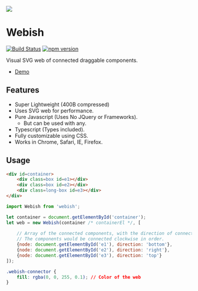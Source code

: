 ![](https://github.com/ashubham/webish/raw/master/assets/webish.gif)

# Webish
[![Build Status](https://travis-ci.org/ashubham/webish.svg?branch=master)](https://travis-ci.org/ashubham/webish)
[![npm version](https://badge.fury.io/js/webish.svg)](https://badge.fury.io/js/webish)

Visual SVG web of connected draggable components.

- [Demo](https://codepen.io/ashubham/pen/dmoQyv)

## Features
- Super Lightweight (400B compressed)
- Uses SVG web for performance.
- Pure Javascript (Uses No JQuery or Frameworks).
    - But can be used with any.
- Typescript (Types included).
- Fully customizable using CSS.
- Works in Chrome, Safari, IE, Firefox.

## Usage
```html
<div id=container>
    <div class=box id=e1></div>
    <div class=box id=e2></div>
    <div class=long-box id=e3></div>
</div>
```
```javascript
import Webish from 'webish';

let container = document.getElementById('container');
let web = new Webish(container /* containerEl */, [
    
    // Array of the connected components, with the direction of connection.
    // The components would be connected clockwise in order.
    {node: document.getElementById('e1'), direction: 'bottom'},
    {node: document.getElementById('e2'), direction: 'right'},
    {node: document.getElementById('e3'), direction: 'top'}
]);
```
```css
.webish-connector {
	fill: rgba(0, 0, 255, 0.1); // Color of the web
}
```